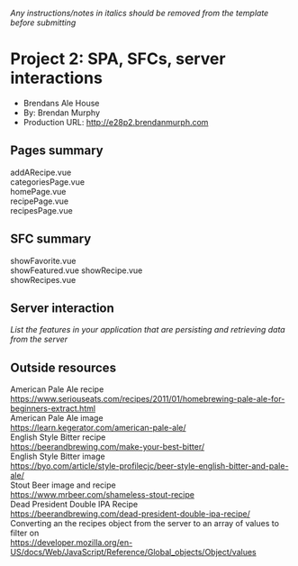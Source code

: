 *Any instructions/notes in italics should be removed from the template before submitting*

# Project 2: SPA, SFCs, server interactions
+ Brendans Ale House
+ By: Brendan Murphy
+ Production URL: <http://e28p2.brendanmurph.com>

## Pages summary
addARecipe.vue      
categoriesPage.vue    
homePage.vue    
recipePage.vue    
recipesPage.vue    

## SFC summary
showFavorite.vue  
showFeatured.vue
showRecipe.vue  
showRecipes.vue
  
## Server interaction
*List the features in your application that are persisting and retrieving data from the server*

## Outside resources
American Pale Ale recipe  
https://www.seriouseats.com/recipes/2011/01/homebrewing-pale-ale-for-beginners-extract.html  
American Pale Ale image  
https://learn.kegerator.com/american-pale-ale/  
English Style Bitter recipe  
https://beerandbrewing.com/make-your-best-bitter/  
English Style Bitter image  
https://byo.com/article/style-profilecjc/beer-style-english-bitter-and-pale-ale/  
Stout Beer image and recipe   
https://www.mrbeer.com/shameless-stout-recipe  
Dead President Double IPA Recipe  
https://beerandbrewing.com/dead-president-double-ipa-recipe/  
Converting an the recipes object from the server to an array of values to filter on  
https://developer.mozilla.org/en-US/docs/Web/JavaScript/Reference/Global_objects/Object/values  

